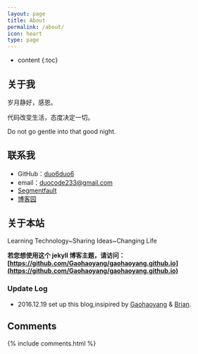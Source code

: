 ```yaml
---
layout: page
title: About
permalink: /about/
icon: heart
type: page
---
```


* content
{:toc}

## 关于我

岁月静好，感恩。

代码改变生活，态度决定一切。

Do not go gentle into that good night.

## 联系我

* GitHub：[duo6duo6](https://github.com/duo6duo6)
* email：duocode233@gmail.com
* [Segmentfault](https://segmentfault.com/u/duo6duo6)
* [博客园](http://www.cnblogs.com/duo6duo6)

## 关于本站

Learning Technology~Sharing Ideas~Changing Life

**若您想使用这个 jekyll 博客主题，请访问：[https://github.com/Gaohaoyang/gaohaoyang.github.io](https://github.com/Gaohaoyang/gaohaoyang.github.io)**

### Update Log

* 2016.12.19 set up this blog,insipired by [Gaohaoyang](https://github.com/Gaohaoyang/gaohaoyang.github.io) & [Brian](https://github.com/brianway/brianway.github.io).

## Comments

{% include comments.html %}
